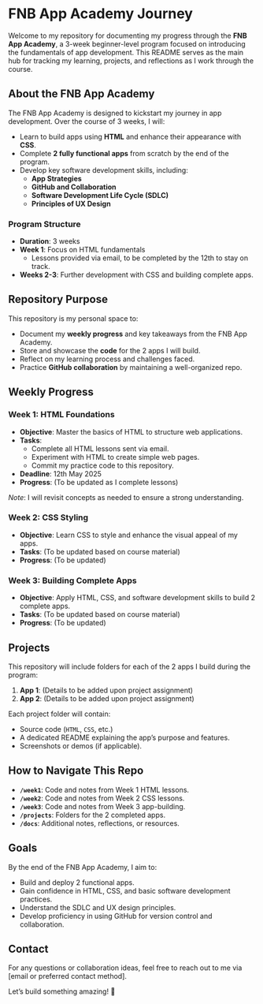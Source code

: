 # FNB App Academy Journey

Welcome to my repository for documenting my progress through the **FNB App Academy**, a 3-week beginner-level program focused on introducing the fundamentals of app development. This README serves as the main hub for tracking my learning, projects, and reflections as I work through the course.

## About the FNB App Academy

The FNB App Academy is designed to kickstart my journey in app development. Over the course of 3 weeks, I will:
- Learn to build apps using **HTML** and enhance their appearance with **CSS**.
- Complete **2 fully functional apps** from scratch by the end of the program.
- Develop key software development skills, including:
  - **App Strategies**
  - **GitHub and Collaboration**
  - **Software Development Life Cycle (SDLC)**
  - **Principles of UX Design**

### Program Structure
- **Duration**: 3 weeks
- **Week 1**: Focus on HTML fundamentals
  - Lessons provided via email, to be completed by the 12th to stay on track.
- **Weeks 2-3**: Further development with CSS and building complete apps.

## Repository Purpose

This repository is my personal space to:
- Document my **weekly progress** and key takeaways from the FNB App Academy.
- Store and showcase the **code** for the 2 apps I will build.
- Reflect on my learning process and challenges faced.
- Practice **GitHub collaboration** by maintaining a well-organized repo.

## Weekly Progress

### Week 1: HTML Foundations
- **Objective**: Master the basics of HTML to structure web applications.
- **Tasks**:
  - Complete all HTML lessons sent via email.
  - Experiment with HTML to create simple web pages.
  - Commit my practice code to this repository.
- **Deadline**: 12th May 2025
- **Progress**: (To be updated as I complete lessons)

*Note*: I will revisit concepts as needed to ensure a strong understanding.

### Week 2: CSS Styling
- **Objective**: Learn CSS to style and enhance the visual appeal of my apps.
- **Tasks**: (To be updated based on course material)
- **Progress**: (To be updated)

### Week 3: Building Complete Apps
- **Objective**: Apply HTML, CSS, and software development skills to build 2 complete apps.
- **Tasks**: (To be updated based on course material)
- **Progress**: (To be updated)

## Projects

This repository will include folders for each of the 2 apps I build during the program:
1. **App 1**: (Details to be added upon project assignment)
2. **App 2**: (Details to be added upon project assignment)

Each project folder will contain:
- Source code (`HTML`, `CSS`, etc.)
- A dedicated README explaining the app’s purpose and features.
- Screenshots or demos (if applicable).

## How to Navigate This Repo

- **`/week1`**: Code and notes from Week 1 HTML lessons.
- **`/week2`**: Code and notes from Week 2 CSS lessons.
- **`/week3`**: Code and notes from Week 3 app-building.
- **`/projects`**: Folders for the 2 completed apps.
- **`/docs`**: Additional notes, reflections, or resources.

## Goals

By the end of the FNB App Academy, I aim to:
- Build and deploy 2 functional apps.
- Gain confidence in HTML, CSS, and basic software development practices.
- Understand the SDLC and UX design principles.
- Develop proficiency in using GitHub for version control and collaboration.

## Contact

For any questions or collaboration ideas, feel free to reach out to me via [email or preferred contact method].

Let’s build something amazing! 🚀

